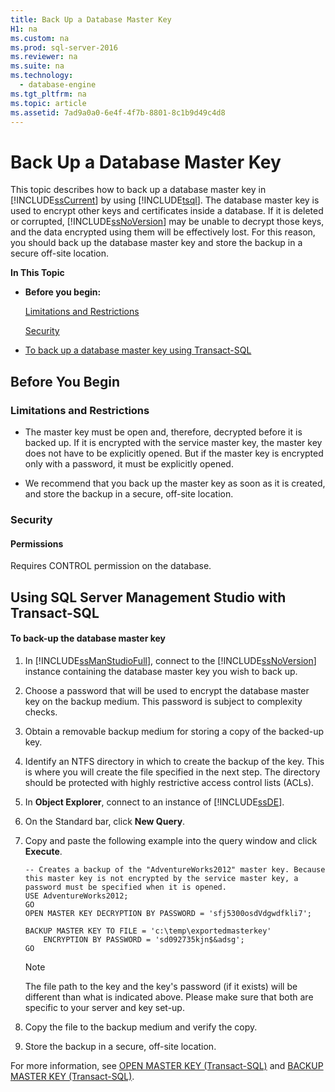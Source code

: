 ```yaml
---
title: Back Up a Database Master Key
H1: na
ms.custom: na
ms.prod: sql-server-2016
ms.reviewer: na
ms.suite: na
ms.technology: 
  - database-engine
ms.tgt_pltfrm: na
ms.topic: article
ms.assetid: 7ad9a0a0-6e4f-4f7b-8801-8c1b9d49c4d8
---
```

# Back Up a Database Master Key
  This topic describes how to back up a database master key in [!INCLUDE[ssCurrent](../../Topics/TopicNameContainA/includes/ssCurrent_md.md)] by using [!INCLUDE[tsql](../../Topics/TopicNameContainA/includes/tsql_md.md)]. The database master key is used to encrypt other keys and certificates inside a database. If it is deleted or corrupted, [!INCLUDE[ssNoVersion](../../Topics/TopicNameContainA/includes/ssNoVersion_md.md)] may be unable to decrypt those keys, and the data encrypted using them will be effectively lost. For this reason, you should back up the database master key and store the backup in a secure off-site location.  
  
 **In This Topic**  
  
-   **Before you begin:**  
  
     [Limitations and Restrictions](#Restrictions)  
  
     [Security](#Security)  
  
-   [To back up a database master key using Transact-SQL](#Procedure)  
  
##  <a name="BeforeYouBegin"></a> Before You Begin  
  
###  <a name="Restrictions"></a> Limitations and Restrictions  
  
-   The master key must be open and, therefore, decrypted before it is backed up. If it is encrypted with the service master key, the master key does not have to be explicitly opened. But if the master key is encrypted only with a password, it must be explicitly opened.  
  
-   We recommend that you back up the master key as soon as it is created, and store the backup in a secure, off-site location.  
  
###  <a name="Security"></a> Security  
  
####  <a name="Permissions"></a> Permissions  
 Requires CONTROL permission on the database.  
  
##  <a name="Procedure"></a> Using SQL Server Management Studio with Transact-SQL  
  
#### To back-up the database master key  
  
1.  In [!INCLUDE[ssManStudioFull](../../Topics/TopicNameContainA/includes/ssManStudioFull_md.md)], connect to the [!INCLUDE[ssNoVersion](../../Topics/TopicNameContainA/includes/ssNoVersion_md.md)] instance containing the database master key you wish to back up.  
  
2.  Choose a password that will be used to encrypt the database master key on the backup medium. This password is subject to complexity checks.  
  
3.  Obtain a removable backup medium for storing a copy of the backed-up key.  
  
4.  Identify an NTFS directory in which to create the backup of the key. This is where you will create the file specified in the next step. The directory should be protected with highly restrictive access control lists (ACLs).  
  
5.  In **Object Explorer**, connect to an instance of [!INCLUDE[ssDE](../../Topics/TopicNameContainA/includes/ssDE_md.md)].  
  
6.  On the Standard bar, click **New Query**.  
  
7.  Copy and paste the following example into the query window and click **Execute**.  
  
    ```  
    -- Creates a backup of the "AdventureWorks2012" master key. Because this master key is not encrypted by the service master key, a password must be specified when it is opened.  
    USE AdventureWorks2012;   
    GO  
    OPEN MASTER KEY DECRYPTION BY PASSWORD = 'sfj5300osdVdgwdfkli7';   
  
    BACKUP MASTER KEY TO FILE = 'c:\temp\exportedmasterkey'   
        ENCRYPTION BY PASSWORD = 'sd092735kjn$&adsg';   
    GO  
    ```  
  
    > [!NOTE]  
    >  The file path to the key and the key's password (if it exists) will be different than what is indicated above. Please make sure that both are specific to your server and key set-up.  
  
8.  Copy the file to the backup medium and verify the copy.  
  
9. Store the backup in a secure, off-site location.  
  
 For more information, see [OPEN MASTER KEY &#40;Transact-SQL&#41;](../Topic/OPEN%20MASTER%20KEY%20\(Transact-SQL\).md) and [BACKUP MASTER KEY &#40;Transact-SQL&#41;](../Topic/BACKUP%20MASTER%20KEY%20\(Transact-SQL\).md).  
  
  